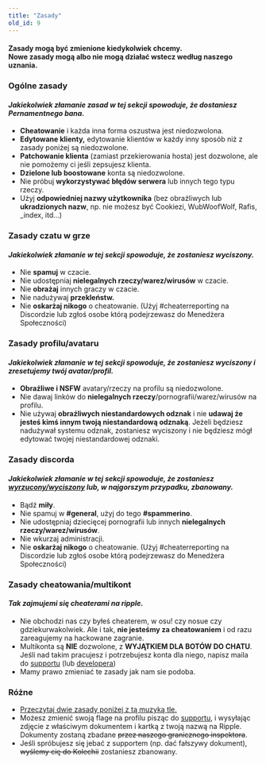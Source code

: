 ```yaml
---
title: "Zasady"
old_id: 9
---
```

<h4 class="cenetered">Zasady mogą być zmienione kiedykolwiek chcemy.<br>Nowe zasady mogą albo nie mogą działać wstecz według naszego uznania.</h4>

<h3><i class="game icon"></i> Ogólne zasady</h3>

#### _Jakiekolwiek złamanie zasad w tej sekcji spowoduje, że dostaniesz **Pernamentnego bana**._

* **Cheatowanie** i każda inna forma oszustwa jest niedozwolona.
* **Edytowane klienty,** edytowanie klientów w każdy inny sposób niż z zasady poniżej są niedozwolone.
* **Patchowanie klienta** (zamiast przekierowania hosta) jest dozwolone, ale nie pomożemy ci jeśli zepsujesz klienta.
* **Dzielone lub boostowane** konta są niedozwolone.
* Nie próbuj **wykorzystywać błędów serwera** lub innych tego typu rzeczy.
* Użyj **odpowiedniej nazwy użytkownika** (bez obraźliwych lub **ukradzionych nazw**, np. nie możesz być Cookiezi, WubWoofWolf, Rafis, _index, itd...)

<h3><i class="comment icon"></i> Zasady czatu w grze</h3>

#### _Jakiekolwiek złamanie w tej sekcji spowoduje, że zostaniesz **wyciszony**._

* Nie **spamuj** w czacie.
* Nie udostępniaj **nielegalnych rzeczy/warez/wirusów** w czacie.
* Nie **obrażaj** innych graczy w czacie.
* Nie nadużywaj **przekleństw.**
* Nie **oskarżaj nikogo** o cheatowanie. (Użyj #cheaterreporting na Discordzie lub zgłoś osobe którą podejrzewasz do Menedżera Społeczności)


<h3><i class="user icon"></i> Zasady profilu/avataru</h3>

#### _Jakiekolwiek złamanie w tej sekcji spowoduje, że zostaniesz **wyciszony i zresetujemy twój avatar/profil**._

* **Obraźliwe i NSFW** avatary/rzeczy na profilu są niedozwolone.
* Nie dawaj linków do **nielegalnych rzeczy**/pornografii/warez/wirusów na profilu.
* Nie używaj **obraźliwych niestandardowych odznak** i nie **udawaj że jesteś kimś innym twoją niestandardową odznaką**. Jeżeli będziesz nadużywał systemu odznak, zostaniesz wyciszony i nie będziesz mógł edytować twojej niestandardowej odznaki.

<h3><i class="comment icon"></i> Zasady discorda</h3>

#### _Jakiekolwiek złamanie w tej sekcji spowoduje, że zostaniesz <u>wyrzucony/wyciszony</u> lub, w najgorszym przypadku, **zbanowany**._

* Bądź **miły**.
* Nie spamuj w **#general**, użyj do tego **#spammerino**.
* Nie udostępniaj dziecięcej pornografii lub innych **nielegalnych rzeczy/warez/wirusów**.
* Nie wkurzaj administracji.
* Nie **oskarżaj nikogo** o cheatowanie. (Użyj #cheaterreporting na Discordzie lub zgłoś osobe którą podejrzewasz do Menedżera Społeczności)

<h3><i class="file text outline icon"></i> Zasady cheatowania/multikont</h3>

#### _Tak zajmujemi się cheaterami na ripple._

* Nie obchodzi nas czy byłeś cheaterem, w osu! czy nosue czy gdziekurwakolwiek. 
Ale i tak, **nie jesteśmy za cheatowaniem** i od razu zareagujemy na hackowane zagranie.
* Multikonta są **NIE** dozwolone, z **WYJĄTKIEM DLA BOTÓW DO CHATU**.  Jeśli nad takim pracujesz i potrzebujesz konta dla niego, napisz maila do [supportu](mailto:support@ripple.moe) (lub [developera](mailto:howl@ripple.moe))
* Mamy prawo zmieniać te zasady jak nam sie podoba.

<h3><i class="list layout icon"></i> Różne</h3>

* [Przeczytaj dwie zasady poniżej z tą muzyką tle.](https://www.youtube.com/watch?v=OBQE_TNI7zw)
* Możesz zmienić swoją flage na profilu pisząc do [supportu](mailto:support@ripple.moe), i wysyłając zdjęcie z właściwym dokumentem i kartką z twoją nazwą na Ripple. Dokumenty zostaną zbadane ~~przez naszego granicznego inspektora~~.
* Jeśli spróbujesz się jebać z supportem (np. dać fałszywy dokument), ~~wyślemy cię do Kolechii~~ zostaniesz zbanowany.
